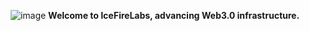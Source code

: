 <p align="center">
<img  alt="image" src="https://github.com/gitsrc/gitsrc/assets/34047788/c7b1df17-836c-4291-8fa5-163b6b941cd3">
    <b>Welcome to IceFireLabs, advancing Web3.0 infrastructure.</b>
</p>
